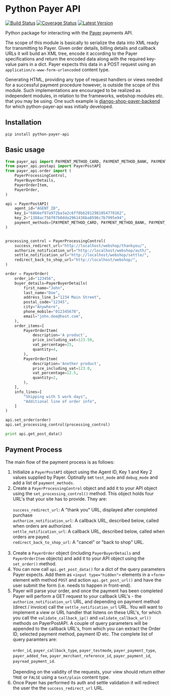 Python Payer API
================

[![Build Status](https://travis-ci.org/dessibelle/python-payer-api.svg?branch=master)](https://travis-ci.org/dessibelle/python-payer-api) [![Coverage Status](https://coveralls.io/repos/dessibelle/python-payer-api/badge.svg)](https://coveralls.io/r/dessibelle/python-payer-api) [![Latest Version](https://pypip.in/version/python-payer-api/badge.svg?style=flat)](https://pypi.python.org/pypi/python-payer-api/)

Python package for interacting with the [Payer](http://payer.se) payments API.

The scope of this module is basically to serialize the data into XML
ready for transmitting to Payer. Given order details, billing details
and callback URLs it will build an XML tree, encode it according to
the Payer specifications and return the encoded data along with the
required key-value pairs in a dict. Payer expects this data in a
POST request using an `application/x-www-form-urlencoded` content
type.

Generating HTML, providing any type of request handlers or views
needed for a successful payment procedure however, is outside the
scope of this module. Such implementations are encouraged to be
realized as independent modules, in relation to the frameworks, 
webshop modules etc. that you may be using. One such example is
[django-shop-payer-backend](https://github.com/dessibelle/django-shop-payer-backend) for which python-payer-api was
initially developed.

Installation
------------

	pip install python-payer-api

Basic usage
-----------

```python
from payer_api import PAYMENT_METHOD_CARD, PAYMENT_METHOD_BANK, PAYMENT_METHOD_PHONE, PAYMENT_METHOD_INVOICE
from payer_api.postapi import PayerPostAPI
from payer_api.order import (
    PayerProcessingControl,
    PayerBuyerDetails,
    PayerOrderItem,
    PayerOrder,
)

api = PayerPostAPI(
    agent_id="AGENT_ID",
    key_1="6866ef97a972ba3a2c6ff8bb2812981054770162",
    key_2="1388ac756f07b0dda2961436ba8596c7b7995e94",
    payment_methods=[PAYMENT_METHOD_CARD, PAYMENT_METHOD_BANK, PAYMENT_METHOD_PHONE, PAYMENT_METHOD_INVOICE]
)


processing_control = PayerProcessingControl(
    success_redirect_url="http://localhost/webshop/thankyou/",
    authorize_notification_url="http://localhost/webshop/auth/",
    settle_notification_url="http://localhost/webshop/settle/",
    redirect_back_to_shop_url="http://localhost/webshop/",
)

order = PayerOrder(
    order_id="123456",
    buyer_details=PayerBuyerDetails(
        first_name="John",
        last_name="Doe",
        address_line_1="1234 Main Street",
        postal_code="12345",
        city="Anywhere",
        phone_mobile="012345678",
        email="john.doe@host.com",
    ),
    order_items=[
        PayerOrderItem(
            description='A product',
            price_including_vat=123.50,
            vat_percentage=25,
            quantity=4,
        ),
        PayerOrderItem(
            description='Another product',
            price_including_vat=123.0,
            vat_percentage=12.5,
            quantity=2,
        ),
    ],
    info_lines=[
        "Shipping with 5 work days",
        "Additional line of order info",
    ]
)

api.set_order(order)
api.set_processing_control(processing_control)

print api.get_post_data()
```

Payment Process
---------------

The main flow of the payment process is as follows:

1. Initialize a `PayerPostAPI` object using the Agent ID, Key 1 and Key 2 values supplied by Payer. Optinally set `test_mode` and `debug_mode` and add a list of `payment_methods`.
1. Create a `PayerProcessingControl` object and add it to your API object using the `set_processing_control()` method. This object holds four URL's that your site has to provide. They are:  
   
    `success_redirect_url`: A "thank you" URL, displayed after completed purchase  
    `authorize_notification_url`: A callback URL, described below, called when orders are authorized.  
    `settle_notification_url`: A callback URL, described below, called when orders are payed.   
    `redirect_back_to_shop_url`: A "cancel" or "back to shop" URL.  
       
1. Create a `PayerOrder` object (including `PayerBuyerDetails` and `PayerOrderItem` objects) and add it to your API object using the `set_order()` method.
1. You can now call `api.get_post_data()` for a dict of the query parameters Payer expects. Add them as `<input type="hidden">` elements  in a `<form>` element with method `POST` and action `api.get_post_url()` and have the user submit the form (i.e. needs to happen in front-end).
1. Payer will parse your order, and once the payment has been completed Payer will perform a GET request to your callback URL's - the `authorize_notification_url` URL, and depending on payment method (direct / invoice) call the `settle_notification_url` URL. You will want to implement a view or URL handler that listens on these URL's, for which you call the `validate_callback_ip()` and `validate_callback_url()` methods on PayerPostAPI. A couple of query parameters will be appended to the callback URL's, from which you can extract the Order ID, selected payment method, payment ID etc. The complete list of query paramters are:  
   
`order_id`, `payer_callback_type`, `payer_testmode`, `payer_payment_type`, `payer_added_fee`, `payer_merchant_reference_id`, `payer_payment_id`, `payread_payment_id`.  
   
Depending on the validity of the requests, your view should return either `TRUE` or `FALSE` using a `text/plain` content type.
1. Once Payer has performed its auth and settle validation it will redirect the user the the `success_redirect_url` URL.
